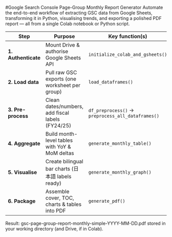 #Google Search Console Page-Group Monthly Report Generator
Automate the end-to-end workflow of extracting GSC data from Google Sheets, transforming it in Python, visualising trends, and exporting a polished PDF report — all from a single Colab notebook or Python script.

| Step                | Purpose                                          | Key function(s)                                   |
| ------------------- | ------------------------------------------------ | ------------------------------------------------- |
| **1. Authenticate** | Mount Drive & authorise Google Sheets API        | `initialize_colab_and_gsheets()`                  |
| **2. Load data**    | Pull raw GSC exports (one worksheet per group)   | `load_dataframes()`                               |
| **3. Pre-process**  | Clean dates/numbers, add fiscal labels (FY24/25) | `df_preprocess()` → `preprocess_all_dataframes()` |
| **4. Aggregate**    | Build month-level tables with YoY & MoM deltas   | `generate_monthly_table()`                        |
| **5. Visualise**    | Create bilingual bar charts (日本語 labels ready)   | `generate_monthly_graph()`                        |
| **6. Package**      | Assemble cover, TOC, charts & tables into PDF    | `generate_pdf()`                                  |
Result: gsc-page-group-report-monthly-simple-YYYY-MM-DD.pdf stored in your working directory (and Drive, if in Colab).

